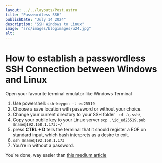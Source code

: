 ```yaml
---
layout: ../../layouts/Post.astro
title: "Passwordless SSH"
publishDate: "July 14 2024"
description: "SSH Windows to Linux"
image: "src/images/blogimages/u24.jpg"
alt: 
---
```


# How to establish a passwordless SSH Connection between Windows and Linux

Open your favourite terminal emulator like Windows Terminal

1. Use powershell: ```ssh-keygen -t ed25519```
2. Choose a save location with password or without your choice.
3. Change your current directory to your SSH folder ``` cd .\.ssh\```
4. Copy your public key to your Linux server ```scp .\id_ed25519.pub $name@192.168.1.173:~/```
5. press **CTRL + D** tells the terminal that it should register a EOF on standard input, which bash interprets as a desire to exit.
6. ```ssh $name@192.168.1.173```
7. You're in without a password.


You're done, way easier than [this medium article](https://medium.com/@ramon.solodezaldivar/how-to-establish-a-passwordless-ssh-s-connection-between-windows-and-linux-c75a948513b2)